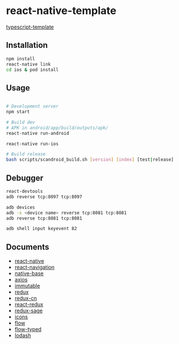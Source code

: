 
# react-native-template

[typescript-template](https://github.com/xinlc/react-native-typescript-template)

## Installation

```bash
npm install
react-native link
cd ios & pod install
```

## Usage

```bash

# Development server
npm start

# Build dev
# APK in android/app/build/outputs/apk/
react-native run-android 

react-native run-ios

# Build release
bash scripts/scandroid_build.sh [version] [index] [test|release]
```

## Debugger
```bash
react-devtools
adb reverse tcp:8097 tcp:8097

adb devices
adb -s <device name> reverse tcp:8081 tcp:8081
adb reverse tcp:8081 tcp:8081

adb shell input keyevent 82

```

## Documents
- [react-native](https://facebook.github.io/react-native/)
- [react-navigation](https://reactnavigation.org/docs/en/getting-started.html)
- [native-base](https://nativebase.io/)
- [axios](https://github.com/axios/axios)
- [immutable](https://github.com/immutable-js/immutable-js)
- [redux](https://github.com/reactjs/redux)
- [redux-cn](https://www.redux.org.cn)
- [react-redux](http://cn.redux.js.org/docs/react-redux/)
- [redux-sage](https://redux-saga-in-chinese.js.org)
- [icons](https://github.com/oblador/react-native-vector-icons)
- [flow](https://flow.org/)
- [flow-typed](https://github.com/flow-typed/flow-typed)
- [lodash](https://www.lodashjs.com/docs/latest)